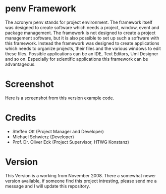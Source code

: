 penv Framework
====
The acronym penv stands for project environment. The framework
itself was designed to create software which needs a project, window,
event and package management. The framework is not designed to create
a project management software, but it is also possible to set up such a
software with this framework. Instead the framework was designed to
create applications which needs to organize projects, their files and
the various windows to edit these files. Possible applications can be
an IDE, Text Editors, Uml Designer and so on. Especially for scientific
applications this framework can be advantageous.


Screenshot
==========
Here is a screenshot from this version example code.


Credits
=======
* Steffen Ott (Project Manager and Developer)
* Michael Schwierz (Developer)
* Prof. Dr. Oliver Eck (Project Supervisor, HTWG Konstanz)


Version
=======
This Version is a working from November 2008. There a somewhat newer version available, if someone find this project intresting, please send me a message and I will update this repository.




